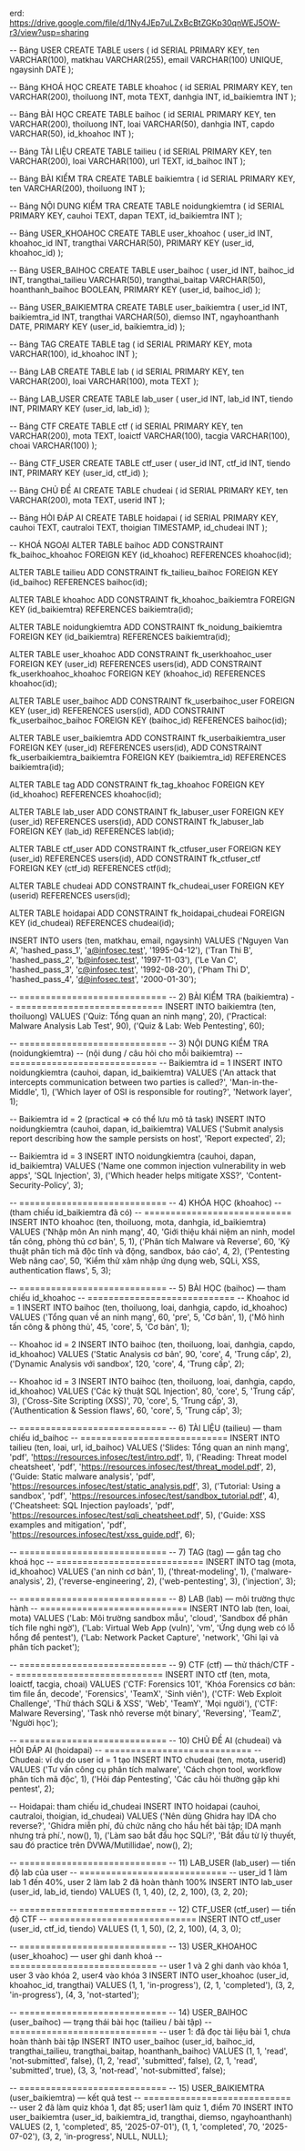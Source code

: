 erd: https://drive.google.com/file/d/1Ny4JEp7uLZxBcBtZGKp30qnWEJ5OW-r3/view?usp=sharing

-- Bảng USER
CREATE TABLE users (
    id SERIAL PRIMARY KEY,
    ten VARCHAR(100),
    matkhau VARCHAR(255),
    email VARCHAR(100) UNIQUE,
    ngaysinh DATE
);

-- Bảng KHOÁ HỌC
CREATE TABLE khoahoc (
    id SERIAL PRIMARY KEY,
    ten VARCHAR(200),
    thoiluong INT,
    mota TEXT,
    danhgia INT,
    id_baikiemtra INT
);

-- Bảng BÀI HỌC
CREATE TABLE baihoc (
    id SERIAL PRIMARY KEY,
    ten VARCHAR(200),
    thoiluong INT,
    loai VARCHAR(50),
    danhgia INT,
    capdo VARCHAR(50),
    id_khoahoc INT
);

-- Bảng TÀI LIỆU
CREATE TABLE tailieu (
    id SERIAL PRIMARY KEY,
    ten VARCHAR(200),
    loai VARCHAR(100),
    url TEXT,
    id_baihoc INT
);

-- Bảng BÀI KIỂM TRA
CREATE TABLE baikiemtra (
    id SERIAL PRIMARY KEY,
    ten VARCHAR(200),
    thoiluong INT
);

-- Bảng NỘI DUNG KIỂM TRA
CREATE TABLE noidungkiemtra (
    id SERIAL PRIMARY KEY,
    cauhoi TEXT,
    dapan TEXT,
    id_baikiemtra INT
);

-- Bảng USER_KHOAHOC
CREATE TABLE user_khoahoc (
    user_id INT,
    khoahoc_id INT,
    trangthai VARCHAR(50),
    PRIMARY KEY (user_id, khoahoc_id)
);

-- Bảng USER_BAIHOC
CREATE TABLE user_baihoc (
    user_id INT,
    baihoc_id INT,
    trangthai_tailieu VARCHAR(50),
    trangthai_baitap VARCHAR(50),
    hoanthanh_baihoc BOOLEAN,
    PRIMARY KEY (user_id, baihoc_id)
);

-- Bảng USER_BAIKIEMTRA
CREATE TABLE user_baikiemtra (
    user_id INT,
    baikiemtra_id INT,
    trangthai VARCHAR(50),
    diemso INT,
    ngayhoanthanh DATE,
    PRIMARY KEY (user_id, baikiemtra_id)
);

-- Bảng TAG
CREATE TABLE tag (
    id SERIAL PRIMARY KEY,
    mota VARCHAR(100),
    id_khoahoc INT
);

-- Bảng LAB
CREATE TABLE lab (
    id SERIAL PRIMARY KEY,
    ten VARCHAR(200),
    loai VARCHAR(100),
    mota TEXT
);

-- Bảng LAB_USER
CREATE TABLE lab_user (
    user_id INT,
    lab_id INT,
    tiendo INT,
    PRIMARY KEY (user_id, lab_id)
);

-- Bảng CTF
CREATE TABLE ctf (
    id SERIAL PRIMARY KEY,
    ten VARCHAR(200),
    mota TEXT,
    loaictf VARCHAR(100),
    tacgia VARCHAR(100),
    choai VARCHAR(100)
);

-- Bảng CTF_USER
CREATE TABLE ctf_user (
    user_id INT,
    ctf_id INT,
    tiendo INT,
    PRIMARY KEY (user_id, ctf_id)
);

-- Bảng CHỦ ĐỀ AI
CREATE TABLE chudeai (
    id SERIAL PRIMARY KEY,
    ten VARCHAR(200),
    mota TEXT,
    userid INT
);

-- Bảng HỎI ĐÁP AI
CREATE TABLE hoidapai (
    id SERIAL PRIMARY KEY,
    cauhoi TEXT,
    cautraloi TEXT,
    thoigian TIMESTAMP,
    id_chudeai INT
);

-- KHOÁ NGOẠI
ALTER TABLE baihoc
    ADD CONSTRAINT fk_baihoc_khoahoc FOREIGN KEY (id_khoahoc) REFERENCES khoahoc(id);

ALTER TABLE tailieu
    ADD CONSTRAINT fk_tailieu_baihoc FOREIGN KEY (id_baihoc) REFERENCES baihoc(id);

ALTER TABLE khoahoc
    ADD CONSTRAINT fk_khoahoc_baikiemtra FOREIGN KEY (id_baikiemtra) REFERENCES baikiemtra(id);

ALTER TABLE noidungkiemtra
    ADD CONSTRAINT fk_noidung_baikiemtra FOREIGN KEY (id_baikiemtra) REFERENCES baikiemtra(id);

ALTER TABLE user_khoahoc
    ADD CONSTRAINT fk_userkhoahoc_user FOREIGN KEY (user_id) REFERENCES users(id),
    ADD CONSTRAINT fk_userkhoahoc_khoahoc FOREIGN KEY (khoahoc_id) REFERENCES khoahoc(id);

ALTER TABLE user_baihoc
    ADD CONSTRAINT fk_userbaihoc_user FOREIGN KEY (user_id) REFERENCES users(id),
    ADD CONSTRAINT fk_userbaihoc_baihoc FOREIGN KEY (baihoc_id) REFERENCES baihoc(id);

ALTER TABLE user_baikiemtra
    ADD CONSTRAINT fk_userbaikiemtra_user FOREIGN KEY (user_id) REFERENCES users(id),
    ADD CONSTRAINT fk_userbaikiemtra_baikiemtra FOREIGN KEY (baikiemtra_id) REFERENCES baikiemtra(id);

ALTER TABLE tag
    ADD CONSTRAINT fk_tag_khoahoc FOREIGN KEY (id_khoahoc) REFERENCES khoahoc(id);

ALTER TABLE lab_user
    ADD CONSTRAINT fk_labuser_user FOREIGN KEY (user_id) REFERENCES users(id),
    ADD CONSTRAINT fk_labuser_lab FOREIGN KEY (lab_id) REFERENCES lab(id);

ALTER TABLE ctf_user
    ADD CONSTRAINT fk_ctfuser_user FOREIGN KEY (user_id) REFERENCES users(id),
    ADD CONSTRAINT fk_ctfuser_ctf FOREIGN KEY (ctf_id) REFERENCES ctf(id);

ALTER TABLE chudeai
    ADD CONSTRAINT fk_chudeai_user FOREIGN KEY (userid) REFERENCES users(id);

ALTER TABLE hoidapai
    ADD CONSTRAINT fk_hoidapai_chudeai FOREIGN KEY (id_chudeai) REFERENCES chudeai(id);

INSERT INTO users (ten, matkhau, email, ngaysinh) VALUES
('Nguyen Van A', 'hashed_pass_1', 'a@infosec.test', '1995-04-12'),
('Tran Thi B', 'hashed_pass_2', 'b@infosec.test', '1997-11-03'),
('Le Van C', 'hashed_pass_3', 'c@infosec.test', '1992-08-20'),
('Pham Thi D', 'hashed_pass_4', 'd@infosec.test', '2000-01-30');

-- ============================
-- 2) BÀI KIỂM TRA (baikiemtra)
-- ============================
INSERT INTO baikiemtra (ten, thoiluong) VALUES
('Quiz: Tổng quan an ninh mạng', 20),
('Practical: Malware Analysis Lab Test', 90),
('Quiz & Lab: Web Pentesting', 60);

-- ============================
-- 3) NỘI DUNG KIỂM TRA (noidungkiemtra)
--    (nội dung / câu hỏi cho mỗi baikiemtra)
-- ============================
-- Baikiemtra id = 1
INSERT INTO noidungkiemtra (cauhoi, dapan, id_baikiemtra) VALUES
('An attack that intercepts communication between two parties is called?', 'Man-in-the-Middle', 1),
('Which layer of OSI is responsible for routing?', 'Network layer', 1);

-- Baikiemtra id = 2 (practical => có thể lưu mô tả task)
INSERT INTO noidungkiemtra (cauhoi, dapan, id_baikiemtra) VALUES
('Submit analysis report describing how the sample persists on host', 'Report expected', 2);

-- Baikiemtra id = 3
INSERT INTO noidungkiemtra (cauhoi, dapan, id_baikiemtra) VALUES
('Name one common injection vulnerability in web apps', 'SQL Injection', 3),
('Which header helps mitigate XSS?', 'Content-Security-Policy', 3);

-- ============================
-- 4) KHÓA HỌC (khoahoc)
--    (tham chiếu id_baikiemtra đã có)
-- ============================
INSERT INTO khoahoc (ten, thoiluong, mota, danhgia, id_baikiemtra) VALUES
('Nhập môn An ninh mạng', 40, 'Giới thiệu khái niệm an ninh, model tấn công, phòng thủ cơ bản', 5, 1),
('Phân tích Malware và Reverse', 60, 'Kỹ thuật phân tích mã độc tĩnh và động, sandbox, báo cáo', 4, 2),
('Pentesting Web nâng cao', 50, 'Kiểm thử xâm nhập ứng dụng web, SQLi, XSS, authentication flaws', 5, 3);

-- ============================
-- 5) BÀI HỌC (baihoc) — tham chiếu id_khoahoc
-- ============================
-- Khoahoc id = 1
INSERT INTO baihoc (ten, thoiluong, loai, danhgia, capdo, id_khoahoc) VALUES
('Tổng quan về an ninh mạng', 60, 'pre', 5, 'Cơ bản', 1),
('Mô hình tấn công & phòng thủ', 45, 'core', 5, 'Cơ bản', 1);

-- Khoahoc id = 2
INSERT INTO baihoc (ten, thoiluong, loai, danhgia, capdo, id_khoahoc) VALUES
('Static Analysis cơ bản', 90, 'core', 4, 'Trung cấp', 2),
('Dynamic Analysis với sandbox', 120, 'core', 4, 'Trung cấp', 2);

-- Khoahoc id = 3
INSERT INTO baihoc (ten, thoiluong, loai, danhgia, capdo, id_khoahoc) VALUES
('Các kỹ thuật SQL Injection', 80, 'core', 5, 'Trung cấp', 3),
('Cross-Site Scripting (XSS)', 70, 'core', 5, 'Trung cấp', 3),
('Authentication & Session flaws', 60, 'core', 5, 'Trung cấp', 3);

-- ============================
-- 6) TÀI LIỆU (tailieu) — tham chiếu id_baihoc
-- ============================
INSERT INTO tailieu (ten, loai, url, id_baihoc) VALUES
('Slides: Tổng quan an ninh mạng', 'pdf', 'https://resources.infosec/test/intro.pdf', 1),
('Reading: Threat model cheatsheet', 'pdf', 'https://resources.infosec/test/threat_model.pdf', 2),
('Guide: Static malware analysis', 'pdf', 'https://resources.infosec/test/static_analysis.pdf', 3),
('Tutorial: Using a sandbox', 'pdf', 'https://resources.infosec/test/sandbox_tutorial.pdf', 4),
('Cheatsheet: SQL Injection payloads', 'pdf', 'https://resources.infosec/test/sqli_cheatsheet.pdf', 5),
('Guide: XSS examples and mitigation', 'pdf', 'https://resources.infosec/test/xss_guide.pdf', 6);

-- ============================
-- 7) TAG (tag) — gắn tag cho khoá học
-- ============================
INSERT INTO tag (mota, id_khoahoc) VALUES
('an ninh cơ bản', 1),
('threat-modeling', 1),
('malware-analysis', 2),
('reverse-engineering', 2),
('web-pentesting', 3),
('injection', 3);

-- ============================
-- 8) LAB (lab) — môi trường thực hành
-- ============================
INSERT INTO lab (ten, loai, mota) VALUES
('Lab: Môi trường sandbox mẫu', 'cloud', 'Sandbox để phân tích file nghi ngờ'),
('Lab: Virtual Web App (vuln)', 'vm', 'Ứng dụng web có lỗ hổng để pentest'),
('Lab: Network Packet Capture', 'network', 'Ghi lại và phân tích packet');

-- ============================
-- 9) CTF (ctf) — thử thách/CTF
-- ============================
INSERT INTO ctf (ten, mota, loaictf, tacgia, choai) VALUES
('CTF: Forensics 101', 'Khóa Forensics cơ bản: tìm file ẩn, decode', 'Forensics', 'TeamX', 'Sinh viên'),
('CTF: Web Exploit Challenge', 'Thử thách SQLi & XSS', 'Web', 'TeamY', 'Mọi người'),
('CTF: Malware Reversing', 'Task nhỏ reverse một binary', 'Reversing', 'TeamZ', 'Người học');

-- ============================
-- 10) CHỦ ĐỀ AI (chudeai) và HỎI ĐÁP AI (hoidapai)
-- ============================
-- Chudeai: ví dụ do user id = 1 tạo
INSERT INTO chudeai (ten, mota, userid) VALUES
('Tư vấn công cụ phân tích malware', 'Cách chọn tool, workflow phân tích mã độc', 1),
('Hỏi đáp Pentesting', 'Các câu hỏi thường gặp khi pentest', 2);

-- Hoidapai: tham chiếu id_chudeai
INSERT INTO hoidapai (cauhoi, cautraloi, thoigian, id_chudeai) VALUES
('Nên dùng Ghidra hay IDA cho reverse?', 'Ghidra miễn phí, đủ chức năng cho hầu hết bài tập; IDA mạnh nhưng trả phí.', now(), 1),
('Làm sao bắt đầu học SQLi?', 'Bắt đầu từ lý thuyết, sau đó practice trên DVWA/Mutillidae', now(), 2);

-- ============================
-- 11) LAB_USER (lab_user) — tiến độ lab của user
-- ============================
-- user_id 1 làm lab 1 đến 40%, user 2 làm lab 2 đã hoàn thành 100%
INSERT INTO lab_user (user_id, lab_id, tiendo) VALUES
(1, 1, 40),
(2, 2, 100),
(3, 2, 20);

-- ============================
-- 12) CTF_USER (ctf_user) — tiến độ CTF
-- ============================
INSERT INTO ctf_user (user_id, ctf_id, tiendo) VALUES
(1, 1, 50),
(2, 2, 100),
(4, 3, 0);

-- ============================
-- 13) USER_KHOAHOC (user_khoahoc) — user ghi danh khoá
-- ============================
-- user 1 và 2 ghi danh vào khóa 1, user 3 vào khóa 2, user4 vào khóa 3
INSERT INTO user_khoahoc (user_id, khoahoc_id, trangthai) VALUES
(1, 1, 'in-progress'),
(2, 1, 'completed'),
(3, 2, 'in-progress'),
(4, 3, 'not-started');

-- ============================
-- 14) USER_BAIHOC (user_baihoc) — trạng thái bài học (tailieu / bài tập)
-- ============================
-- user 1: đã đọc tài liệu bài 1, chưa hoàn thành bài tập
INSERT INTO user_baihoc (user_id, baihoc_id, trangthai_tailieu, trangthai_baitap, hoanthanh_baihoc) VALUES
(1, 1, 'read', 'not-submitted', false),
(1, 2, 'read', 'submitted', false),
(2, 1, 'read', 'submitted', true),
(3, 3, 'not-read', 'not-submitted', false);

-- ============================
-- 15) USER_BAIKIEMTRA (user_baikiemtra) — kết quả test
-- ============================
-- user 2 đã làm quiz khóa 1, đạt 85; user1 làm quiz 1, điểm 70
INSERT INTO user_baikiemtra (user_id, baikiemtra_id, trangthai, diemso, ngayhoanthanh) VALUES
(2, 1, 'completed', 85, '2025-07-01'),
(1, 1, 'completed', 70, '2025-07-02'),
(3, 2, 'in-progress', NULL, NULL);
